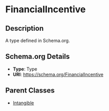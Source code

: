 # FinancialIncentive

## Description
A type defined in Schema.org.

## Schema.org Details
- **Type**: Type
- **URI**: https://schema.org/FinancialIncentive

## Parent Classes
- [Intangible](../Intangible.md)


